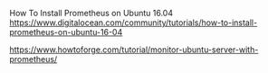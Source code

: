 How To Install Prometheus on Ubuntu 16.04
https://www.digitalocean.com/community/tutorials/how-to-install-prometheus-on-ubuntu-16-04


https://www.howtoforge.com/tutorial/monitor-ubuntu-server-with-prometheus/
